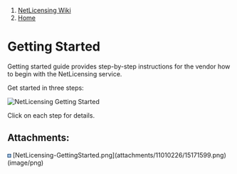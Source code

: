 1.  [NetLicensing Wiki](index.html)
2.  [Home](Home_11010214.html)

<span id="title-text"> Getting Started </span>
==============================================


Getting started guide provides step-by-step instructions for the vendor
how to begin with the NetLicensing service.

Get started in three steps:

![NetLicensing Getting Started](attachments/11010226/15171599.png)

Click on each step for details.

Attachments:
------------

<img src="assets/images/icons/bullet_blue.gif" width="8" height="8" />
[NetLicensing-GettingStarted.png](attachments/11010226/15171599.png)
(image/png)  


